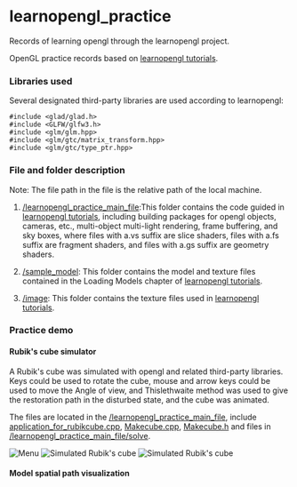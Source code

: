 # learnopengl_practice
Records of learning opengl through the learnopengl project.

OpenGL practice records based on [learnopengl tutorials](https://learnopengl.com/).

### Libraries used
Several designated third-party libraries are used according to learnopengl:

```
#include <glad/glad.h>
#include <GLFW/glfw3.h>
#include <glm/glm.hpp>
#include <glm/gtc/matrix_transform.hpp>
#include <glm/gtc/type_ptr.hpp>
```

### File and folder description
Note: The file path in the file is the relative path of the local machine.
1. [/learnopengl_practice_main_file](https://github.com/luguo23187/learnopengl_practice/tree/main/learnopengl_practice_main_file):This folder contains the code guided in [learnopengl tutorials](https://learnopengl.com/), including building packages for opengl objects, cameras, etc., multi-object multi-light rendering, frame buffering, and sky boxes, where files with a.vs suffix are slice shaders, files with a.fs suffix are fragment shaders, and files with a.gs suffix are geometry shaders.

2. [/sample_model](https://github.com/luguo23187/learnopengl_practice/tree/main/sample_model): This folder contains the model and texture files contained in the Loading Models chapter of [learnopengl tutorials](https://learnopengl.com/).

3. [/image](https://github.com/luguo23187/learnopengl_practice/tree/main/image): This folder contains the texture files used in [learnopengl tutorials](https://learnopengl.com/).

### Practice demo
#### Rubik's cube simulator
A Rubik's cube was simulated with opengl and related third-party libraries. Keys could be used to rotate the cube, mouse and arrow keys could be used to move the Angle of view, and Thislethwaite method was used to give the restoration path in the disturbed state, and the cube was animated.

The files are located in the [/learnopengl_practice_main_file](https://github.com/luguo23187/learnopengl_practice/tree/main/learnopengl_practice_main_file), include [application_for_rubikcube.cpp](https://github.com/luguo23187/learnopengl_practice/blob/main/learnopengl_practice_main_file/application_for_rubikcube.cpp), [Makecube.cpp](https://github.com/luguo23187/learnopengl_practice/blob/main/learnopengl_practice_main_file/MakeCube.cpp), [Makecube.h](https://github.com/luguo23187/learnopengl_practice/blob/main/learnopengl_practice_main_file/MakeCube.h) and files in [/learnopengl_practice_main_file/solve](https://github.com/luguo23187/learnopengl_practice/tree/main/learnopengl_practice_main_file/solve).

![Menu](https://github.com/luguo23187/learnopengl_practice/assets/103297770/09c7cc30-e649-44de-b9d1-67414faddc40)
![Simulated Rubik's cube](https://github.com/luguo23187/learnopengl_practice/assets/103297770/9d399a19-2c82-4fe6-a90c-a626cb05f3e3)
![Simulated Rubik's cube](https://github.com/luguo23187/learnopengl_practice/assets/103297770/1361e5d5-9733-41f0-81df-3faa8c0bbe15)

#### Model spatial path visualization
